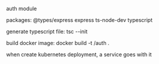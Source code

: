 auth module

packages:
@types/express
express
ts-node-dev
typescript

generate typescript file:
tsc --init

build docker image:
docker build -t <docker id>/auth .

when create kubernetes deployment, a service goes with it
